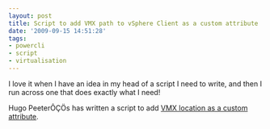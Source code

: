 ```yaml
---
layout: post
title: Script to add VMX path to vSphere Client as a custom attribute
date: '2009-09-15 14:51:28'
tags:
- powercli
- script
- virtualisation
---
```



I love it when I have an idea in my head of a script I need to write, and then I run across one that does exactly what I need!

Hugo PeeterÔÇÖs has written a script to add [VMX location as a custom attribute](http://www.peetersonline.nl/index.php/vmware/add-vmx-path-to-vi-client-using-powershell/).


